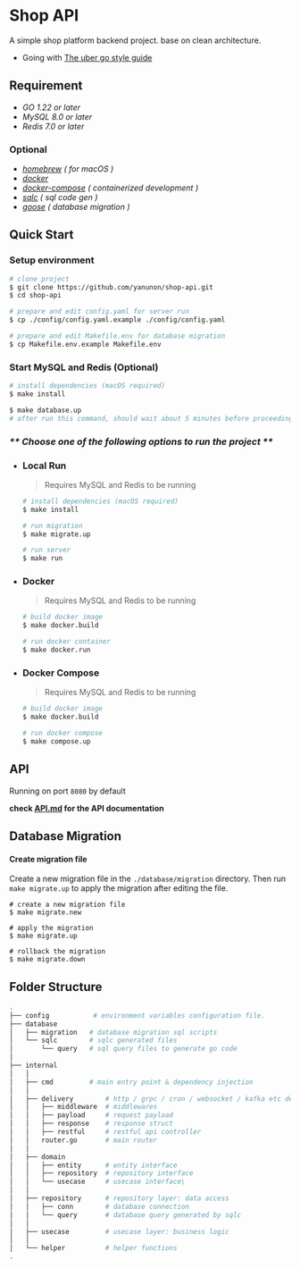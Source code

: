 # Shop API

A simple shop platform backend project. base on clean architecture.

- Going with [The uber go style guide](https://github.com/uber-go/guide/blob/master/style.md)

## Requirement

- _GO 1.22 or later_
- _MySQL 8.0 or later_
- _Redis 7.0 or later_

### Optional

- [_homebrew_](https://brew.sh/) _( for macOS )_
- [_docker_](https://docs.docker.com/)
- [_docker-compose_](https://docs.docker.com/compose/) _( containerized development )_
- [_sqlc_](https://github.com/sqlc-dev/sqlc) _( sql code gen )_
- [_goose_](https://github.com/pressly/goose) _( database migration )_

## Quick Start

### Setup environment

```bash
# clone project
$ git clone https://github.com/yanunon/shop-api.git
$ cd shop-api

# prepare and edit config.yaml for server run
$ cp ./config/config.yaml.example ./config/config.yaml

# prepare and edit Makefile.env for database migration
$ cp Makefile.env.example Makefile.env

```

### Start MySQL and Redis (Optional)

```bash
# install dependencies (macOS required)
$ make install

$ make database.up
# after run this command, should wait about 5 minutes before proceeding to the next step
```

### _** Choose one of the following options to run the project **_

- ### Local Run

  > Requires MySQL and Redis to be running

  ```bash
  # install dependencies (macOS required)
  $ make install

  # run migration
  $ make migrate.up

  # run server
  $ make run
  ```

- ### Docker

  > Requires MySQL and Redis to be running

  ```bash
  # build docker image
  $ make docker.build

  # run docker container
  $ make docker.run
  ```

- ### Docker Compose

  > Requires MySQL and Redis to be running

  ```bash
  # build docker image
  $ make docker.build

  # run docker compose
  $ make compose.up
  ```

## API

Running on port `8080` by default

**check [API.md](./API.md) for the API documentation**

## Database Migration

#### Create migration file

Create a new migration file in the `./database/migration` directory.
Then run `make migrate.up` to apply the migration after editing the file.

```base
# create a new migration file
$ make migrate.new

# apply the migration
$ make migrate.up

# rollback the migration
$ make migrate.down
```

## Folder Structure

```bash
.
├── config           # environment variables configuration file.
├── database
│   ├── migration   # database migration sql scripts
│   └── sqlc        # sqlc generated files
│       └── query   # sql query files to generate go code
│ 
├── internal
│   │  
│   ├── cmd         # main entry point & dependency injection
│   │  
│   ├── delivery        # http / grpc / cron / websocket / kafka etc delivery
│   │   ├── middleware  # middlewares
│   │   ├── payload     # request payload
│   │   ├── response    # response struct
│   │   ├── restful     # restful api controller
│   │   router.go       # main router
│   │  
│   ├── domain
│   │   ├── entity      # entity interface
│   │   ├── repository  # repository interface
│   │   └── usecase     # usecase interface\
│   │  
│   ├── repository      # repository layer: data access
│   │   ├── conn        # database connection
│   │   └── query       # database query generated by sqlc
│   │  
│   ├── usecase         # usecase layer: business logic
│   │  
│   └── helper          # helper functions
.
```
